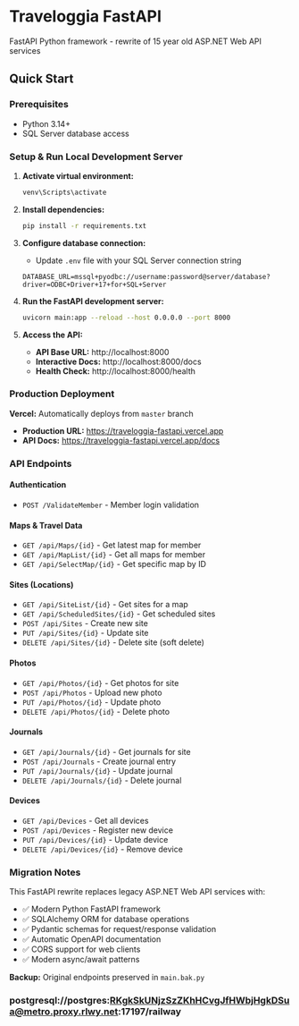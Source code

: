 # Traveloggia FastAPI

FastAPI Python framework - rewrite of 15 year old ASP.NET Web API services

## Quick Start

### Prerequisites
- Python 3.14+ 
- SQL Server database access

### Setup & Run Local Development Server

1. **Activate virtual environment:**
   ```bash
   venv\Scripts\activate
   ```

2. **Install dependencies:**
   ```bash
   pip install -r requirements.txt
   ```

3. **Configure database connection:**
   - Update `.env` file with your SQL Server connection string
   ```
   DATABASE_URL=mssql+pyodbc://username:password@server/database?driver=ODBC+Driver+17+for+SQL+Server
   ```

4. **Run the FastAPI development server:**
   ```bash
   uvicorn main:app --reload --host 0.0.0.0 --port 8000
   ```

5. **Access the API:**
   - **API Base URL:** http://localhost:8000
   - **Interactive Docs:** http://localhost:8000/docs
   - **Health Check:** http://localhost:8000/health

### Production Deployment

**Vercel:** Automatically deploys from `master` branch
- **Production URL:** https://traveloggia-fastapi.vercel.app
- **API Docs:** https://traveloggia-fastapi.vercel.app/docs

### API Endpoints

#### Authentication
- `POST /ValidateMember` - Member login validation

#### Maps & Travel Data
- `GET /api/Maps/{id}` - Get latest map for member
- `GET /api/MapList/{id}` - Get all maps for member
- `GET /api/SelectMap/{id}` - Get specific map by ID

#### Sites (Locations)
- `GET /api/SiteList/{id}` - Get sites for a map
- `GET /api/ScheduledSites/{id}` - Get scheduled sites
- `POST /api/Sites` - Create new site
- `PUT /api/Sites/{id}` - Update site
- `DELETE /api/Sites/{id}` - Delete site (soft delete)

#### Photos
- `GET /api/Photos/{id}` - Get photos for site
- `POST /api/Photos` - Upload new photo
- `PUT /api/Photos/{id}` - Update photo
- `DELETE /api/Photos/{id}` - Delete photo

#### Journals
- `GET /api/Journals/{id}` - Get journals for site
- `POST /api/Journals` - Create journal entry
- `PUT /api/Journals/{id}` - Update journal
- `DELETE /api/Journals/{id}` - Delete journal

#### Devices
- `GET /api/Devices` - Get all devices
- `POST /api/Devices` - Register new device
- `PUT /api/Devices/{id}` - Update device
- `DELETE /api/Devices/{id}` - Remove device

### Migration Notes

This FastAPI rewrite replaces legacy ASP.NET Web API services with:
- ✅ Modern Python FastAPI framework
- ✅ SQLAlchemy ORM for database operations  
- ✅ Pydantic schemas for request/response validation
- ✅ Automatic OpenAPI documentation
- ✅ CORS support for web clients
- ✅ Modern async/await patterns

**Backup:** Original endpoints preserved in `main.bak.py`

### postgresql://postgres:RKgkSkUNjzSzZKhHCvgJfHWbjHgkDSua@metro.proxy.rlwy.net:17197/railway
